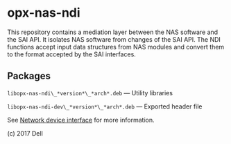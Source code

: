 # opx-nas-ndi
This repository contains a mediation layer between the NAS software and the SAI API. It isolates NAS software from changes of the SAI API. The NDI functions accept input data structures from NAS modules and convert them to the format accepted by the SAI interfaces. 

## Packages
`libopx-nas-ndi\_*version*\_*arch*.deb` — Utility libraries  

`libopx-nas-ndi-dev\_*version*\_*arch*.deb` — Exported header file  

See [Network device interface](https://github.com/open-switch/opx-docs/wiki/Network-device-interface) for more information.

(c) 2017 Dell
